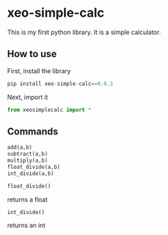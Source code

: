 # xeo-simple-calc
This is my first python library. It is a simple calculator.

## How to use
First, install the library
```python
pip install xeo-simple-calc==0.0.3
```
Next, import it
```python
from xeosimplecalc import *
```
## Commands
```python
add(a,b)
subtract(a,b)
multiply(a,b)
float_divide(a,b)
int_divide(a,b)
```
```python
float_divide()
``` 
returns a float
```python
int_divide()
``` 
returns an int